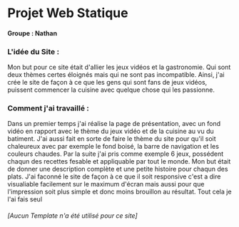 # Projet Web Statique

#### Groupe : Nathan 

### L'idée du Site : 

  Mon but pour ce site était d'allier les jeux vidéos et la gastronomie. Qui sont deux thèmes certes éloignés mais qui ne sont pas incompatible. Ainsi, j'ai crée le site de façon à ce que les gens qui sont fans de jeux vidéos, puissent commencer la cuisine avec quelque chose qui les passionne. 

### Comment j'ai travaillé : 

  Dans un premier temps j'ai réalise la page de présentation, avec un fond vidéo en rapport avec le thème du jeux vidéo et de la cuisine au vu du batiment. J'ai aussi fait en sorte de faire le thème du site pour qu'il soit chaleureux avec par exemple le fond boisé, la barre de navigation et les couleurs chaudes. 
  Par la suite j'ai pris comme exemple 6 jeux, possédent chaqun des recettes fesable et appliquable par tout le monde. Mon but était de donner une description complète et une petite histoire pour chaqun des plats. 
  J'ai faconné le site de façon à ce que il soit responsive c'est a dire visualiable facilement sur le maximum d'écran mais aussi pour que l'impression soit plus simple et donc moins brouillon au résultat.
  Tout cela je l'ai fais seul 


###### [Aucun Template n'a été utilisé pour ce site]

